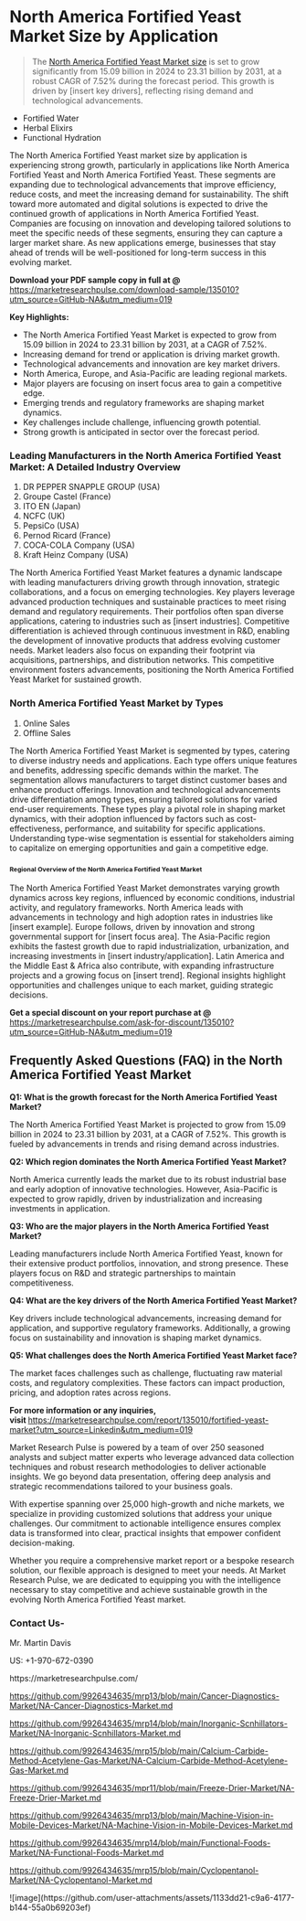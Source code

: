 <h1>North America Fortified Yeast Market&nbsp;Size by Application</h1><blockquote><p>The <a href="https://marketresearchpulse.com/download-sample/135010?utm_source=GitHub-NA&amp;utm_medium=019">North America Fortified Yeast Market size</a> is set to grow significantly from 15.09 billion in 2024 to 23.31 billion by 2031, at a robust CAGR of 7.52% during the forecast period. This growth is driven by [insert key drivers], reflecting rising demand and technological advancements.</p></blockquote><ul><li>Fortified Water<li> Herbal Elixirs<li> Functional Hydration</li></ul><p>The North America Fortified Yeast market size by application is experiencing strong growth, particularly in applications like North America Fortified Yeast and North America Fortified Yeast. These segments are expanding due to technological advancements that improve efficiency, reduce costs, and meet the increasing demand for sustainability. The shift toward more automated and digital solutions is expected to drive the continued growth of applications in North America Fortified Yeast. Companies are focusing on innovation and developing tailored solutions to meet the specific needs of these segments, ensuring they can capture a larger market share. As new applications emerge, businesses that stay ahead of trends will be well-positioned for long-term success in this evolving market.</p><p><strong>Download your PDF sample copy in full at @ </strong><a href="https://marketresearchpulse.com/download-sample/135010?utm_source=GitHub-NA&amp;utm_medium=019">https://marketresearchpulse.com/download-sample/135010?utm_source=GitHub-NA&amp;utm_medium=019</a></p><p><strong>Key Highlights: </strong></p><ul><li>The North America Fortified Yeast Market is expected to grow from 15.09 billion in 2024 to 23.31 billion by 2031, at a CAGR of 7.52%.</li><li>Increasing demand for trend or application is driving market growth.</li><li>Technological advancements and innovation are key market drivers.</li><li>North America, Europe, and Asia-Pacific are leading regional markets.</li><li>Major players are focusing on insert focus area to gain a competitive edge.</li><li>Emerging trends and regulatory frameworks are shaping market dynamics.</li><li>Key challenges include challenge, influencing growth potential.</li><li>Strong growth is anticipated in sector over the forecast period.</li></ul><h3>Leading Manufacturers in the North America Fortified Yeast Market: A Detailed Industry Overview</h3><ol><li>DR PEPPER SNAPPLE GROUP (USA)</li><li>Groupe Castel (France)</li><li>ITO EN (Japan)</li><li>NCFC (UK)</li><li>PepsiCo (USA)</li><li>Pernod Ricard (France)</li><li>COCA-COLA Company (USA)</li><li>Kraft Heinz Company (USA)</li></ol><div class="flex max-w-full flex-col flex-grow"><div class="min-h-8 text-message flex w-full flex-col items-end gap-2 whitespace-normal break-words [.text-message+&amp;]:mt-5" dir="auto" data-message-author-role="assistant" data-message-id="fd8432e4-4910-450d-b182-61b7bfb0a01f" data-message-model-slug="gpt-4o"><div class="flex w-full flex-col gap-1 empty:hidden first:pt-[3px]"><div class="markdown prose w-full break-words dark:prose-invert light"><p>The North America Fortified Yeast Market features a dynamic landscape with leading manufacturers driving growth through innovation, strategic collaborations, and a focus on emerging technologies. Key players leverage advanced production techniques and sustainable practices to meet rising demand and regulatory requirements. Their portfolios often span diverse applications, catering to industries such as [insert industries]. Competitive differentiation is achieved through continuous investment in R&amp;D, enabling the development of innovative products that address evolving customer needs. Market leaders also focus on expanding their footprint via acquisitions, partnerships, and distribution networks. This competitive environment fosters advancements, positioning the North America Fortified Yeast Market for sustained growth.</p></div></div></div></div><h3>North America Fortified Yeast Market by Types</h3><ol><li>Online Sales<li> Offline Sales</li></ol><div class="flex max-w-full flex-col flex-grow"><div class="min-h-8 text-message flex w-full flex-col items-end gap-2 whitespace-normal break-words [.text-message+&amp;]:mt-5" dir="auto" data-message-author-role="assistant" data-message-id="084470be-0bb7-4664-bddf-5156b4f41249" data-message-model-slug="gpt-4o-mini"><div class="flex w-full flex-col gap-1 empty:hidden first:pt-[3px]"><div class="markdown prose w-full break-words dark:prose-invert light"><p>The North America Fortified Yeast Market is segmented by types, catering to diverse industry needs and applications. Each type offers unique features and benefits, addressing specific demands within the market. The segmentation allows manufacturers to target distinct customer bases and enhance product offerings. Innovation and technological advancements drive differentiation among types, ensuring tailored solutions for varied end-user requirements. These types play a pivotal role in shaping market dynamics, with their adoption influenced by factors such as cost-effectiveness, performance, and suitability for specific applications. Understanding type-wise segmentation is essential for stakeholders aiming to capitalize on emerging opportunities and gain a competitive edge.</p></div></div></div></div><h3><span style="font-size: 11px;">Regional Overview of the North America Fortified Yeast Market</span></h3><div class="flex max-w-full flex-col flex-grow"><div class="min-h-8 text-message flex w-full flex-col items-end gap-2 whitespace-normal break-words [.text-message+&amp;]:mt-5" dir="auto" data-message-author-role="assistant" data-message-id="e9038762-ce64-4e30-91c9-9bd413514231" data-message-model-slug="gpt-4o-mini"><div class="flex w-full flex-col gap-1 empty:hidden first:pt-[3px]"><div class="markdown prose w-full break-words dark:prose-invert light"><p>The North America Fortified Yeast Market demonstrates varying growth dynamics across key regions, influenced by economic conditions, industrial activity, and regulatory frameworks. North America leads with advancements in technology and high adoption rates in industries like [insert example]. Europe follows, driven by innovation and strong governmental support for [insert focus area]. The Asia-Pacific region exhibits the fastest growth due to rapid industrialization, urbanization, and increasing investments in [insert industry/application]. Latin America and the Middle East &amp; Africa also contribute, with expanding infrastructure projects and a growing focus on [insert trend]. Regional insights highlight opportunities and challenges unique to each market, guiding strategic decisions.</p></div></div></div></div><p><strong>Get a special discount on your report purchase at @ </strong><a href="https://marketresearchpulse.com/ask-for-discount/135010?utm_source=GitHub-NA&amp;utm_medium=019">https://marketresearchpulse.com/ask-for-discount/135010?utm_source=GitHub-NA&amp;utm_medium=019</a></p><h2>Frequently Asked Questions (FAQ) in the North America Fortified Yeast Market</h2><p><strong>Q1: What is the growth forecast for the North America Fortified Yeast Market?</strong></p><p>The North America Fortified Yeast Market is projected to grow from 15.09 billion in 2024 to 23.31 billion by 2031, at a CAGR of 7.52%. This growth is fueled by advancements in trends and rising demand across industries.</p><p><strong>Q2: Which region dominates the North America Fortified Yeast Market?</strong></p><p>North America currently leads the market due to its robust industrial base and early adoption of innovative technologies. However, Asia-Pacific is expected to grow rapidly, driven by industrialization and increasing investments in application.</p><p><strong>Q3: Who are the major players in the North America Fortified Yeast Market?</strong></p><p>Leading manufacturers include North America Fortified Yeast, known for their extensive product portfolios, innovation, and strong presence. These players focus on R&amp;D and strategic partnerships to maintain competitiveness.</p><p><strong>Q4: What are the key drivers of the North America Fortified Yeast Market?</strong></p><p>Key drivers include technological advancements, increasing demand for application, and supportive regulatory frameworks. Additionally, a growing focus on sustainability and innovation is shaping market dynamics.</p><p><strong>Q5: What challenges does the North America Fortified Yeast Market face?</strong></p><p>The market faces challenges such as challenge, fluctuating raw material costs, and regulatory complexities. These factors can impact production, pricing, and adoption rates across regions.</p><p><strong>For more information or any inquiries, visit&nbsp;</strong><a href="https://marketresearchpulse.com/report/135010/fortified-yeast-market?utm_source=Linkedin&utm_medium=019">https://marketresearchpulse.com/report/135010/fortified-yeast-market?utm_source=Linkedin&utm_medium=019</a></p><p>Market Research Pulse is powered by a team of over 250 seasoned analysts and subject matter experts who leverage advanced data collection techniques and robust research methodologies to deliver actionable insights. We go beyond data presentation, offering deep analysis and strategic recommendations tailored to your business goals.</p><p>With expertise spanning over 25,000 high-growth and niche markets, we specialize in providing customized solutions that address your unique challenges. Our commitment to actionable intelligence ensures complex data is transformed into clear, practical insights that empower confident decision-making.</p><p>Whether you require a comprehensive market report or a bespoke research solution, our flexible approach is designed to meet your needs. At Market Research Pulse, we are dedicated to equipping you with the intelligence necessary to stay competitive and achieve sustainable growth in the evolving North America Fortified Yeast market.</p><h3><strong>Contact Us-</strong></h3><p>Mr. Martin Davis</p><p>US: +1-970-672-0390</p><p>https://marketresearchpulse.com/</p><p><a href="https://github.com/9926434635/mrp13/blob/main/Cancer-Diagnostics-Market/NA-Cancer-Diagnostics-Market.md">https://github.com/9926434635/mrp13/blob/main/Cancer-Diagnostics-Market/NA-Cancer-Diagnostics-Market.md</a></p><p><a href="https://github.com/9926434635/mrp14/blob/main/Inorganic-Scnhillators-Market/NA-Inorganic-Scnhillators-Market.md">https://github.com/9926434635/mrp14/blob/main/Inorganic-Scnhillators-Market/NA-Inorganic-Scnhillators-Market.md</a></p><p><a href="https://github.com/9926434635/mrp15/blob/main/Calcium-Carbide-Method-Acetylene-Gas-Market/NA-Calcium-Carbide-Method-Acetylene-Gas-Market.md">https://github.com/9926434635/mrp15/blob/main/Calcium-Carbide-Method-Acetylene-Gas-Market/NA-Calcium-Carbide-Method-Acetylene-Gas-Market.md</a></p><p><a href="https://github.com/9926434635/mpr11/blob/main/Freeze-Drier-Market/NA-Freeze-Drier-Market.md">https://github.com/9926434635/mpr11/blob/main/Freeze-Drier-Market/NA-Freeze-Drier-Market.md</a></p><p><a href="https://github.com/9926434635/mrp13/blob/main/Machine-Vision-in-Mobile-Devices-Market/NA-Machine-Vision-in-Mobile-Devices-Market.md">https://github.com/9926434635/mrp13/blob/main/Machine-Vision-in-Mobile-Devices-Market/NA-Machine-Vision-in-Mobile-Devices-Market.md</a></p><p><a href="https://github.com/9926434635/mrp14/blob/main/Functional-Foods-Market/NA-Functional-Foods-Market.md">https://github.com/9926434635/mrp14/blob/main/Functional-Foods-Market/NA-Functional-Foods-Market.md</a></p><p><a href="https://github.com/9926434635/mrp15/blob/main/Cyclopentanol-Market/NA-Cyclopentanol-Market.md">https://github.com/9926434635/mrp15/blob/main/Cyclopentanol-Market/NA-Cyclopentanol-Market.md</a></p>
![image](https://github.com/user-attachments/assets/1133dd21-c9a6-4177-b144-55a0b69203ef)
